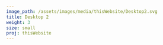 ```yaml
---
image_path: /assets/images/media/thisWebsite/Desktop2.svg
title: Desktop 2
weight: 3
size: small
proj: thisWebsite
---
```

